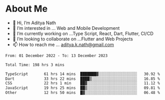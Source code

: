 # About Me

- 👋 Hi, I’m Aditya Nath
- 👀 I’m interested in ... Web and Mobile Development
- 🌱 I’m currently working on ...Type Script, React, Dart, Flutter, CI/CD
- 💞️ I’m looking to collaborate on ...Flutter and Web Projects
- 📫 How to reach me ... aditya.k.nath@gmail.com

<!--START_SECTION:waka-->

```txt
From: 01 December 2022 - To: 13 December 2023

Total Time: 198 hrs 3 mins

TypeScript       61 hrs 14 mins  ███████▓░░░░░░░░░░░░░░░░░   30.92 %
Dart             33 hrs 22 mins  ████▒░░░░░░░░░░░░░░░░░░░░   16.85 %
CSS              22 hrs 1 min    ██▓░░░░░░░░░░░░░░░░░░░░░░   11.12 %
JavaScript       19 hrs 25 mins  ██▒░░░░░░░░░░░░░░░░░░░░░░   09.81 %
Other            12 hrs 50 mins  █▓░░░░░░░░░░░░░░░░░░░░░░░   06.48 %
```

<!--END_SECTION:waka-->

<!---
kronosking007/kronosking007 is a ✨ special ✨ repository because its `README.md` (this file) appears on your GitHub profile.
You can click the Preview link to take a look at your changes.
--->
